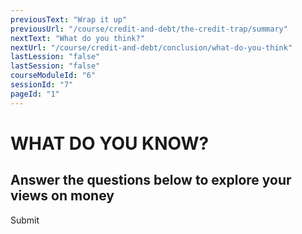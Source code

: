 ```yaml
---
previousText: "Wrap it up"
previousUrl: "/course/credit-and-debt/the-credit-trap/summary"
nextText: "What do you think?"
nextUrl: "/course/credit-and-debt/conclusion/what-do-you-think"
lastLession: "false"
lastSession: "false"
courseModuleId: "6"
sessionId: "7"
pageId: "1"
---
```


# WHAT DO YOU KNOW?

## Answer the questions below to explore your views on money

<sparkle-quiz question-text="It is important to look at the interest you are being charged on your credit card." type="OPINION" scale="TEN-POINTS" question-id="205"></sparkle-quiz>
<sparkle-quiz question-text="It is important to establish good credit" type="OPINION" scale="TEN-POINTS" question-id="206"></sparkle-quiz>
<sparkle-quiz question-text="Credit rating companies look at your debt to income ratio" type="OPINION" scale="TEN-POINTS" question-id="207"></sparkle-quiz>
<sparkle-button primary round>Submit</sparkle-button>